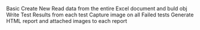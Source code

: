 Basic Create New
Read data from the entire Excel document and buld obj
Write Test Results from each test
Capture image on all Failed tests
Generate HTML report and attached images to each report
